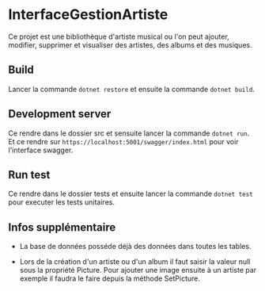 # InterfaceGestionArtiste

Ce projet est une bibliothèque d'artiste musical ou l'on peut ajouter, modifier, supprimer et visualiser des artistes, des albums et des musiques.

## Build

Lancer la commande `dotnet restore` et ensuite la commande `dotnet build`.

## Development server

Ce rendre dans le dossier src et sensuite lancer la commande `dotnet run`. Et ce rendre sur `https://localhost:5001/swagger/index.html` pour voir l'interface swagger.

## Run test

Ce rendre dans le dossier tests et ensuite lancer la commande `dotnet test` pour executer les tests unitaires.

## Infos supplémentaire

- La base de données posséde déjà des données dans toutes les tables.

- Lors de la création d'un artiste ou d'un album il faut saisir la valeur null sous la propriété Picture. Pour ajouter une image ensuite à un artiste par exemple il faudra le faire depuis la
méthode SetPicture.

